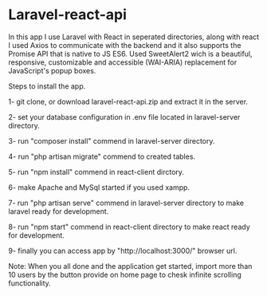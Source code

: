# Laravel-react-api
In this app I use Laravel with React in seperated directories, along with react I used Axios to communicate with the backend and it also supports the Promise API that is native to JS ES6. Used SweetAlert2 wich is a beautiful, responsive, customizable and accessible (WAI-ARIA) replacement for JavaScript's popup boxes.

Steps to install the app.

1- git clone, or download laravel-react-api.zip and extract it in the server.

2- set your database configuration in .env file located in laravel-server directory.

3- run "composer install" commend in laravel-server directory.

4- run "php artisan migrate" commend to created tables.

5- run "npm install" commend in react-client dirctory.

6- make Apache and MySql started if you used xampp.

7- run "php artisan serve" commend in laravel-server directory to make laravel ready for development.

8- run "npm start" commend in react-client directory to make react ready for development. 

9- finally you can access app by "http://localhost:3000/" browser url.


Note: When you all done and the application get started, import more than 10 users by the button provide on home page to chesk infinite scrolling functionality. 
